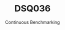 ---
layout: docu
title: DSQ036
subtitle: Continuous Benchmarking
selected: TPC-DS
expanded: Benchmarking
benchmark: /individual_results/DSQ036.html
---